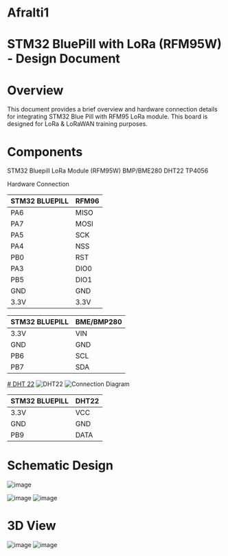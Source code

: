# Afralti1
# STM32 BluePill with LoRa (RFM95W) - Design Document
# Overview
This document provides a brief overview and hardware connection details for integrating STM32 Blue Pill with RFM95 LoRa module. This board is designed for LoRa & LoRaWAN training  purposes.

# Components
STM32 Bluepill
LoRa Module (RFM95W)
BMP/BME280
DHT22
TP4056


Hardware Connection

| STM32 BLUEPILL  | RFM96 |
| ------------- | ------------- |
| PA6  |MISO  |
| PA7 | MOSI  |
| PA5 | SCK  |
| PA4 | NSS  |
| PB0 | RST  |
| PA3 | DIO0  |
| PB5 | DIO1  |
| GND | GND  |
| 3.3V | 3.3V  |

| STM32 BLUEPILL  | BME/BMP280 |
| ------------- | ------------- |
| 3.3V  |VIN  |
| GND  |GND  |
| PB6 |SCL  |
| PB7  |SDA  |

[# DHT 22]([url](https://components101.com/sensors/dht22-pinout-specs-datasheet))
![DHT22](https://github.com/AFRALTI/Afralti1/assets/52659391/ffd94295-6916-4dbe-9122-dae9080a28d4) 
![Connection Diagram](https://github.com/AFRALTI/Afralti1/assets/52659391/e056e77f-3e4f-42d4-b637-336897a48d8c)


| STM32 BLUEPILL  | DHT22|
| ------------- | ------------- |
| 3.3V  |VCC  |
| GND  |GND  |
| PB9  |DATA  |

# Schematic Design
![image](https://github.com/AFRALTI/Afralti1/assets/52659391/4677c34d-099d-4ee8-9639-3d7e40def0c3)

![image](https://github.com/AFRALTI/Afralti1/assets/52659391/f4e11703-c5c6-4185-8a40-464b86bed5bc)
![image](https://github.com/AFRALTI/Afralti1/assets/52659391/4a7a6d80-2d2c-4ec7-b0b9-aacea85831a1)

# 3D View
![image](https://github.com/AFRALTI/Afralti1/assets/52659391/9cfc41b2-7c3d-4166-a460-a420234cc51b)
![image](https://github.com/AFRALTI/Afralti1/assets/52659391/7eb5e32d-48c8-407d-b460-6c648e13df68)




